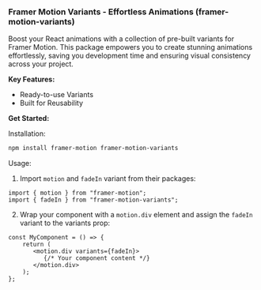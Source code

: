 ### **Framer Motion Variants - Effortless Animations (framer-motion-variants)**

Boost your React animations with a collection of pre-built variants for Framer Motion. This package empowers you to create stunning animations effortlessly, saving you development time and ensuring visual consistency across your project.

**Key Features:**

-   Ready-to-use Variants
-   Built for Reusability

**Get Started:**

Installation:

```bash
npm install framer-motion framer-motion-variants
```

Usage:

1. Import `motion` and `fadeIn` variant from their packages:

```tsx
import { motion } from "framer-motion";
import { fadeIn } from "framer-motion-variants";
```

2. Wrap your component with a `motion.div` element and assign the `fadeIn` variant to the variants prop:

```tsx
const MyComponent = () => {
    return (
       <motion.div variants={fadeIn}>
          {/* Your component content */}
       </motion.div>
    );
};
```
